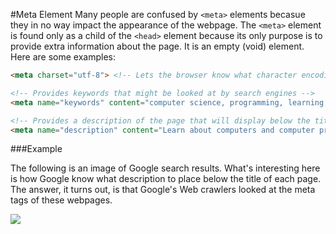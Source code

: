 #Meta Element
Many people are confused by `<meta>` elements becasue they in no way impact the appearance of the webpage. The `<meta>` element is found only as a child of the `<head>` element because its only purpose is to provide extra information about the page. It is an empty (void) element. Here are some examples:
```html
<meta charset="utf-8"> <!-- Lets the browser know what character encoding your browser is using. -->

<!-- Provides keywords that might be looked at by search engines -->
<meta name="keywords" content="computer science, programming, learning, html">

<!-- Provides a description of the page that will display below the title in a search result. -->
<meta name="description" content="Learn about computers and computer programming for free!">
```

###Example

The following is an image of Google search results. What's interesting here is how Google know what description to place below the title of each page. The answer, it turns out, is that Google's Web crawlers looked at the meta tags of these webpages.

![](http://christensenacademy.org/modules/html-basics/textpages/meta-example.png)
